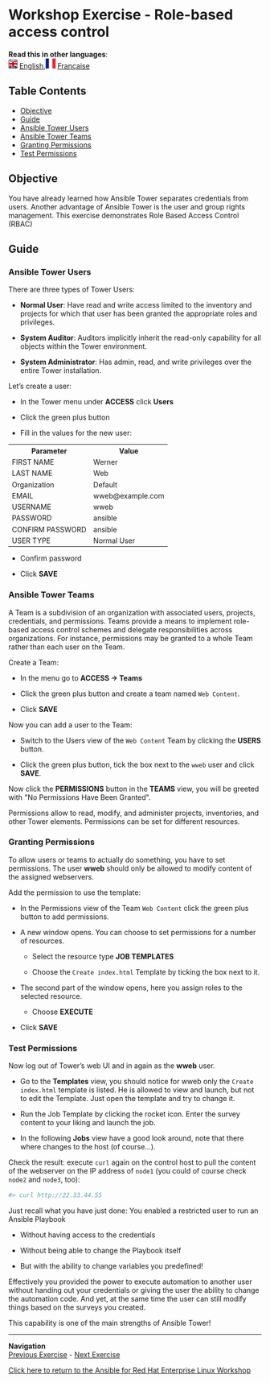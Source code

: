 # Workshop Exercise - Role-based access control

**Read this in other languages**:
<br>![uk](../images/uk.png) [English](README.md),![france](../images/fr.png) [Française](README.fr.md)

## Table Contents

* [Objective](#objective)
* [Guide](#guide)
* [Ansible Tower Users](#ansible-tower-users)
* [Ansible Tower Teams](#ansible-tower-teams)
* [Granting Permissions](#granting-permissions)
* [Test Permissions](#test-permissions)

## Objective

You have already learned how Ansible Tower separates credentials from users. Another advantage of Ansible Tower is the user and group rights management.  This exercise demonstrates Role Based Access Control (RBAC)

## Guide

### Ansible Tower Users

There are three types of Tower Users:

* **Normal User**: Have read and write access limited to the inventory and projects for which that user has been granted the appropriate roles and privileges.

* **System Auditor**: Auditors implicitly inherit the read-only capability for all objects within the Tower environment.

* **System Administrator**: Has admin, read, and write privileges over the entire Tower installation.

Let’s create a user:

* In the Tower menu under **ACCESS** click **Users**

* Click the green plus button

* Fill in the values for the new user:

<table>
  <tr>
    <th>Parameter</th>
    <th>Value</th>
  </tr>
  <tr>
    <td>FIRST NAME </td>
    <td>Werner</td>
  </tr>
  <tr>
    <td>LAST NAME</td>
    <td>Web</td>
  </tr>
  <tr>
    <td>Organization</td>
    <td>Default</td>
  </tr>
  <tr>
    <td>EMAIL</td>
    <td>wweb@example.com</td>
  </tr>
  <tr>
    <td>USERNAME</td>
    <td>wweb</td>
  </tr>
  <tr>
    <td>PASSWORD</td>
    <td>ansible</td>
  </tr>
  <tr>
    <td>CONFIRM PASSWORD</td>
    <td>ansible</td>
  </tr>
  <tr>
    <td>USER TYPE</td>
    <td>Normal User</td>
  </tr>
</table>

* Confirm password

* Click **SAVE**

### Ansible Tower Teams

A Team is a subdivision of an organization with associated users, projects, credentials, and permissions. Teams provide a means to implement role-based access control schemes and delegate responsibilities across organizations. For instance, permissions may be granted to a whole Team rather than each user on the Team.

Create a Team:

* In the menu go to **ACCESS → Teams**

* Click the green plus button and create a team named `Web Content`.

* Click **SAVE**

Now you can add a user to the Team:

* Switch to the Users view of the `Web Content` Team by clicking the **USERS** button.

* Click the green plus button, tick the box next to the `wweb` user and click **SAVE**.

Now click the **PERMISSIONS** button in the **TEAMS** view, you will be greeted with "No Permissions Have Been Granted".

Permissions allow to read, modify, and administer projects, inventories, and other Tower elements. Permissions can be set for different resources.

### Granting Permissions

To allow users or teams to actually do something, you have to set permissions. The user **wweb** should only be allowed to modify content of the assigned webservers.

Add the permission to use the template:

* In the Permissions view of the Team `Web Content` click the green plus button to add permissions.

* A new window opens. You can choose to set permissions for a number of resources.

  * Select the resource type **JOB TEMPLATES**

  * Choose the `Create index.html` Template by ticking the box next to it.

* The second part of the window opens, here you assign roles to the selected resource.

  * Choose **EXECUTE**

* Click **SAVE**

### Test Permissions

Now log out of Tower’s web UI and in again as the **wweb** user.

* Go to the **Templates** view, you should notice for wweb only the `Create
  index.html` template is listed. He is allowed to view and launch, but not to edit the Template. Just open the template and try to change it.

* Run the Job Template by clicking the rocket icon. Enter the survey content to your liking and launch the job.

* In the following **Jobs** view have a good look around, note that there where changes to the host (of course…​).

Check the result: execute `curl` again on the control host to pull the content of the webserver on the IP address of `node1` (you could of course check `node2` and `node3`, too):

```bash
#> curl http://22.33.44.55
```

Just recall what you have just done: You enabled a restricted user to run an Ansible Playbook

* Without having access to the credentials

* Without being able to change the Playbook itself

* But with the ability to change variables you predefined\!

Effectively you provided the power to execute automation to another user without handing out your credentials or giving the user the ability to change the automation code. And yet, at the same time the user can still modify things based on the surveys you created.

This capability is one of the main strengths of Ansible Tower\!

---
**Navigation**
<br>
[Previous Exercise](../4-surveys) - [Next Exercise](../6-workflows)

[Click here to return to the Ansible for Red Hat Enterprise Linux Workshop](../README.md#section-2---ansible-tower-exercises)
